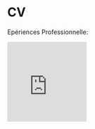 # CV
Epériences Professionnelle:

<iframe src="https://giphy.com/embed/9P94yLRR2R4LFNNXIg" width="180" height="180" frameBorder="0" class="giphy-embed" allowFullScreen>

<iframe src="https://giphy.com/embed/l2QDRdU3ZnXzlcg3S" width="480" height="179" frameBorder="0" class="giphy-embed" allowFullScreen>

</iframe><p><a href="https://giphy.com/gifs/benjaminbooker-believe-benjamin-booker-l2QDRdU3ZnXzlcg3S">

